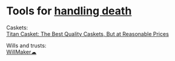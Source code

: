 
# Tools for [handling death](https://adequate.life/death/)

Caskets:  
[Titan Casket: The Best Quality Caskets, But at Reasonable Prices](https://titancasket.com/)

Wills and trusts:  
[WillMaker☁](https://www.willmaker.com/)
